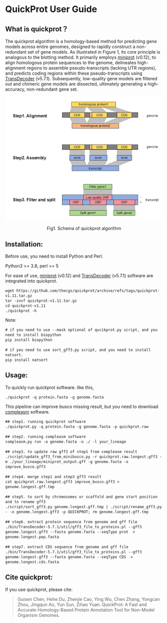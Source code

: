 

# QuickProt User Guide



##  What is quickprot？

The quickprot algorithm is a homology-based method for predicting gene models across entire genomes, designed to rapidly construct a non-redundant set of gene models. As illustrated in Figure 1, its core principle is analogous to the blotting method. It primarily employs [miniprot](https://github.com/lh3/miniprot/) (v0.12), to align homologous protein sequences to the genome, delineates high-alignment regions to assemble pseudo-transcripts (lacking UTR regions), and predicts coding regions within these pseudo-transcripts using [TransDecoder](https://github.com/TransDecoder/TransDecoder) (v5.7.1). Subsequently, low-quality gene models are filtered out and chimeric gene models are dissected, ultimately generating a high-accuracy, non-redundant gene set.

![Schema of quickprot algorithm](./docs/Schema_of_quickprot_algorithm.png#pic_center)

<center>Fig1. Schema of quickprot algorithm</center>


## Installation:

Before use, you need to install Python and Perl.

Python3 >= 3.8, perl >= 5

For ease of use, [miniprot](https://github.com/lh3/miniprot/) (v0.12) and  [TransDecoder](https://github.com/TransDecoder/TransDecoder) (v5.7.1)  software are integrated into quickprot.

```
wget https://github.com/thecgs/quickprot/archive/refs/tags/quickprot-v1.11.tar.gz
tar -zxvf quickprot-v1.11.tar.gz
cd quickprot-v1.11
./quickprot -h
```

Note:

```
# if you need to use --mask optional of qucikprot.py script, and you need to install biopython
pip install biopython

# if you need to use sort_gff3.py script, and you need to install natsort.
pip install natsort
```

## Usage:

To  quickly  run quickprot software. like this, 

```
./quickprot -q protein.fasta -g genome.fasta
```

This pipeline can improve busco missing result, but you need to download [compleasm](https://github.com/huangnengCSU/compleasm) software.

```
## step1. running quickprot software
./quickprot.py -q protein.fasta -g genome.fasta -p quickprot.raw

## step2. running compleasm software
compleasm.py run -a genome.fasta -o ./ -l your_lineage

## step3. to update raw gff3 of step1 from compleasm result
./script/update_gff3_from_minibusco.py -r quickprot.raw.longest.gff3 -m ./your_lineage/miniprot_output.gff -g genome.fasta -o improve_busco.gff3

## step4. merge step1 and step3 gff3 result
cat quickprot.raw.longest.gff3 improve_busco.gff3 > genome.longest.gff.tmp

## step5. to sort by chromosomes or scaffold and gene start position and to rename gff3
./script/sort_gff3.py genome.longest.gff.tmp | ./script/rename_gff3.py - -o genome.longest.gff3 -p QUICKPROT; rm genome.longest.gff.tmp

## step6. extract protein sequence from genome and gff file
./bin/TransDecoder-5.7.1/util/gff3_file_to_proteins.pl --gff3 genome.longest.gff3 --fasta genome.fasta --seqType prot  > genome.longest.pep.fasta

## step7. extract CDS sequence from genome and gff file
./bin/TransDecoder-5.7.1/util/gff3_file_to_proteins.pl --gff3 genome.longest.gff3 --fasta genome.fasta --seqType CDS  > genome.longest.cds.fasta
```

## Cite quickprot:

If you use quickprot, please cite:

> Guisen Chen, Hehe Du, Zhenjie Cao, Ying Wu, Chen Zhang, Yongcan Zhou, Jingqun Ao, Yun Sun, Zihao Yuan. QuickProt: A Fast and Accurate Homology-Based Protein Annotation Tool for Non-Model Organism Genomes.

